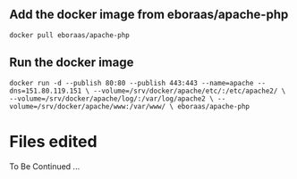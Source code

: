 ## Add the docker image from eboraas/apache-php 
`docker pull eboraas/apache-php` 

## Run the docker image 

`docker run -d --publish 80:80 --publish 443:443 --name=apache --dns=151.80.119.151 \
--volume=/srv/docker/apache/etc/:/etc/apache2/ \
--volume=/srv/docker/apache/log/:/var/log/apache2 \
--volume=/srv/docker/apache/www:/var/www/ \
eboraas/apache-php`

# Files edited
To Be Continued ... 
